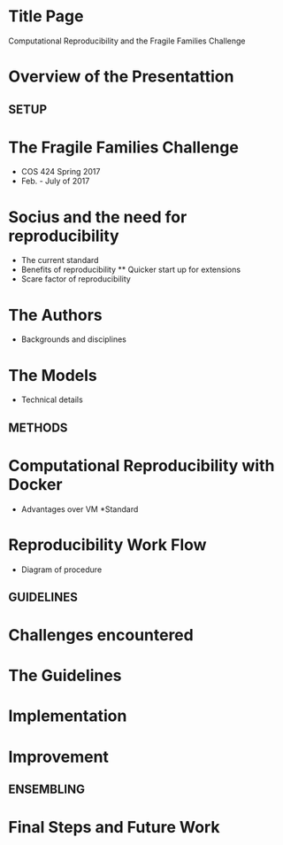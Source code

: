 # Title Page 

Computational Reproducibility and the Fragile Families Challenge 

# Overview of the Presentattion 

## SETUP 

# The Fragile Families Challenge 
 * COS 424 Spring 2017 
 * Feb. - July of 2017 

# Socius and the need for reproducibility 
 * The current standard 
 * Benefits of reproducibility 
 ** Quicker start up for extensions 
 * Scare factor of reproducibility 

# The Authors 
* Backgrounds and disciplines 

# The Models 
 * Technical details 

## METHODS 

# Computational Reproducibility with Docker  
 * Advantages over VM 
 *Standard 

# Reproducibility Work Flow 
 * Diagram of procedure 

## GUIDELINES 

# Challenges encountered 

# The Guidelines 

# Implementation 

# Improvement 

## ENSEMBLING 

# Final Steps and Future Work 